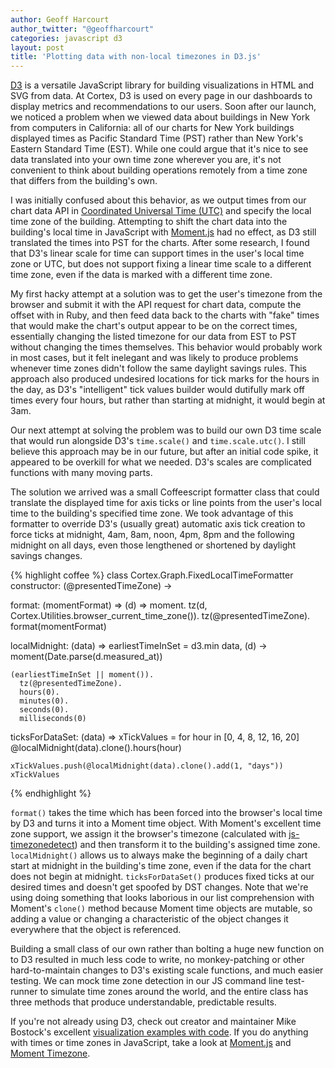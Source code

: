 ```yaml
---
author: Geoff Harcourt
author_twitter: "@geoffharcourt"
categories: javascript d3
layout: post
title: 'Plotting data with non-local timezones in D3.js'
---
```


[D3](http://d3js.org) is a versatile JavaScript library for building
visualizations in HTML and SVG from data. At Cortex, D3 is used on every page in
our dashboards to display metrics and recommendations to our users. Soon after
our launch, we noticed a problem when we viewed data about buildings in New York
from computers in California: all of our charts for New York buildings displayed
times as Pacific Standard Time (PST) rather than New York's Eastern Standard
Time (EST). While one could argue that it's nice to see data translated into
your own time zone wherever you are, it's not convenient to think about building
operations remotely from a time zone that differs from the building's own.

I was initially confused about this behavior, as we output times from our chart
data API in [Coordinated Universal Time
(UTC)](http://en.wikipedia.org/wiki/Coordinated_Universal_Time) and specify the
local time zone of the building. Attempting to shift the chart data into the
building's local time in JavaScript with [Moment.js](http://momentjs.com) had no
effect, as D3 still translated the times into PST for the charts. After some
research, I found that D3's linear scale for time can support times in the
user's local time zone or UTC, but does not support fixing a linear time scale
to a different time zone, even if the data is marked with a different time zone.

My first hacky attempt at a solution was to get the user's timezone from the
browser and submit it with the API request for chart data, compute the
offset with in Ruby, and then feed data back to the
charts with "fake" times that would make the chart's output appear to be on the
correct times, essentially changing the listed timezone for our data from EST to
PST without changing the times themselves. This behavior would probably work in
most cases, but it felt inelegant and was likely to produce problems whenever
time zones didn't follow the same daylight savings rules. This approach also
produced undesired locations for tick marks for the hours in the day, as D3's
"intelligent" tick values builder would dutifully mark off times every four hours,
but rather than starting at midnight, it would begin at 3am.

Our next attempt at solving the problem was to build our own D3 time scale that
would run alongside D3's `time.scale()` and `time.scale.utc()`. I still believe
this approach may be in our future, but after an initial code spike, it appeared
to be overkill for what we needed. D3's scales are complicated functions with
many moving parts.

The solution we arrived was a small Coffeescript formatter class that could
translate the displayed time for axis ticks or line points from the user's local
time to the building's specified time zone. We took advantage of this formatter
to override D3's (usually great) automatic axis tick creation to force ticks
at midnight, 4am, 8am, noon, 4pm, 8pm and the following midnight on all days,
even those lengthened or shortened by daylight savings changes.

{% highlight coffee %}
class Cortex.Graph.FixedLocalTimeFormatter
  constructor: (@presentedTimeZone) ->

  format: (momentFormat) =>
    (d) =>
      moment.
        tz(d, Cortex.Utilities.browser_current_time_zone()).
        tz(@presentedTimeZone).
        format(momentFormat)

  localMidnight: (data) =>
    earliestTimeInSet = d3.min data, (d) ->
      moment(Date.parse(d.measured_at))

    (earliestTimeInSet || moment()).
      tz(@presentedTimeZone).
      hours(0).
      minutes(0).
      seconds(0).
      milliseconds(0)

  ticksForDataSet: (data) =>
    xTickValues = for hour in [0, 4, 8, 12, 16, 20]
      @localMidnight(data).clone().hours(hour)

    xTickValues.push(@localMidnight(data).clone().add(1, "days"))
    xTickValues
{% endhighlight %}

`format()` takes the time which has been forced into the browser's local time by
D3 and turns it into a Moment time object. With Moment's excellent time zone
support, we assign it the browser's timezone (calculated with
[js-timezonedetect](http://pellepim.bitbucket.org/jstz/)) and then transform it
to the building's assigned time zone. `localMidnight()` allows us to always make
the beginning of a daily chart start at midnight in the building's time zone,
even if the data for the chart does not begin at midnight. `ticksForDataSet()`
produces fixed ticks at our desired times and doesn't get spoofed by DST
changes. Note that we're using doing something that looks laborious in our list
comprehension with Moment's `clone()` method because Moment time objects are
mutable, so adding a value or changing a characteristic of the object changes it
everywhere that the object is referenced.

Building a small class of our own rather than bolting a huge new function on to
D3 resulted in much less code to write, no monkey-patching or other
hard-to-maintain changes to D3's existing scale functions, and much easier
testing. We can mock time zone detection in our JS command line test-runner to
simulate time zones around the world, and the entire class has three methods
that produce understandable, predictable results.

If you're not already using D3, check out creator and maintainer Mike Bostock's
excellent [visualization examples with code](http://bl.ocks.org/mbostock). If
you do anything with times or time zones in JavaScript, take a look at
[Moment.js](http://momentjs.com) and [Moment
Timezone](http://momentjs.com/timezone).
